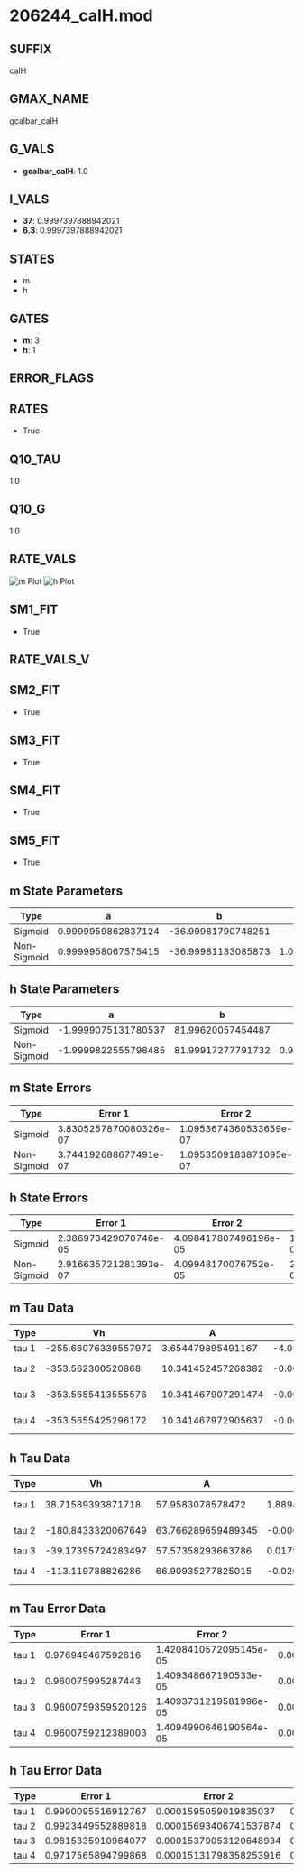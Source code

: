 # 206244_calH.mod

## SUFFIX

calH

## GMAX_NAME

gcalbar_calH

## G_VALS

- **gcalbar_calH**: 1.0

## I_VALS

- **37**: 0.9997397888942021
- **6.3**: 0.9997397888942021

## STATES

- m
- h

## GATES

- **m**: 3
- **h**: 1

## ERROR_FLAGS


## RATES

- True

## Q10_TAU

1.0

## Q10_G

1.0

## RATE_VALS

![m Plot](/Users/pbozelos/Dropbox/icg-Chai-Panos/supermodels/output_markdown_files/Ca/206244_calH.mod/images/m.png)
![h Plot](/Users/pbozelos/Dropbox/icg-Chai-Panos/supermodels/output_markdown_files/Ca/206244_calH.mod/images/h.png)

## SM1_FIT

- True

## RATE_VALS_V

## SM2_FIT

- True

## SM3_FIT

- True

## SM4_FIT

- True

## SM5_FIT

- True

## m State Parameters

| Type | a | b | c | d |
| --- | --- | --- | --- | --- |
| Sigmoid | 0.9999959862837124 | -36.99981790748251 |
| Non-Sigmoid | 0.9999958067575415 | -36.99981133085873 | 1.000000081889287 | -5.1831832356691606e-08 |

## h State Parameters

| Type | a | b | c | d |
| --- | --- | --- | --- | --- |
| Sigmoid | -1.9999075131780537 | 81.99620057454487 |
| Non-Sigmoid | -1.9999822555798485 | 81.99917277791732 | 0.9999810865764559 | -6.100061038742871e-09 |

## m State Errors

| Type | Error 1 | Error 2 | Error 3 |
| --- | --- | --- | --- |
| Sigmoid | 3.8305257870080326e-07 | 1.0953674360533659e-07 | 2.4810462185170183e-07 |
| Non-Sigmoid | 3.744192688677491e-07 | 1.0953509183871095e-07 | 2.425127940177178e-07 |

## h State Errors

| Type | Error 1 | Error 2 | Error 3 |
| --- | --- | --- | --- |
| Sigmoid | 2.386973429070746e-05 | 4.098417807496196e-05 | 1.853965532379735e-05 |
| Non-Sigmoid | 2.916635721281393e-07 | 4.09948170076752e-05 | 2.265354960347547e-07 |

## m Tau Data

| Type | Vh | A | b1 | b2 | c1 | c2 | d1 | d2 | e1 | e2 |
| --- | --- | --- | --- | --- | --- | --- | --- | --- | --- | --- |
| tau 1 | -255.66076339557972 | 3.654479895491167 | -4.056299922375926e-05 | -0.030610865935815045 |
| tau 2 | -353.562300520868 | 10.341452457268382 | -0.00460519849307763 | 5.100725833856717e-06 | 0.004604308274361011 | -2.7258834495848625e-05 |
| tau 3 | -353.5655413555576 | 10.341467907291474 | -0.0046051900941795725 | 5.100757763587688e-06 | -1.3972444318234233e-13 | 0.004604330532953404 | -2.7258803432858087e-05 | 5.697398842545757e-13 |
| tau 4 | -353.5655425296172 | 10.341467972905637 | -0.004605190069933082 | 5.1007578397664865e-06 | -1.397374250178734e-13 | -7.978595509509857e-17 | 0.004604330411258337 | -2.7258803895178926e-05 | 5.68204137504551e-13 | -8.031840858436493e-17 |

## h Tau Data

| Type | Vh | A | b1 | b2 | c1 | c2 | d1 | d2 | e1 | e2 |
| --- | --- | --- | --- | --- | --- | --- | --- | --- | --- | --- |
| tau 1 | 38.71589393871718 | 57.9583078578472 | 1.8894472978063595e-05 | -1.865862678970841e-05 |
| tau 2 | -180.8433320067649 | 63.766289659489345 | -0.00014252427498191085 | 2.0179734050591607e-05 | 0.0035382772361117016 | -3.870474109787939e-06 |
| tau 3 | -39.17395724283497 | 57.57358293663786 | 0.01792371595995558 | 0.0001869714529162265 | 8.874059719423872e-07 | 0.01785250283628538 | -0.00015524690753569075 | 4.4842759516014175e-07 |
| tau 4 | -113.119788826286 | 66.90935277825015 | -0.02045661960982569 | 0.0016670020073379012 | -2.4659824329252386e-05 | 1.366003769779951e-07 | 0.020383605316342816 | -0.00018283899669588105 | 7.161742265083778e-07 | -1.0353802225284272e-09 |

## m Tau Error Data

| Type | Error 1 | Error 2 | Error 3 |
| --- | --- | --- | --- |
| tau 1 | 0.976949467592616 | 1.4208410572095145e-05 | 0.005003533512322743 |
| tau 2 | 0.960075995287443 | 1.409348667190533e-05 | 0.004917114524495025 |
| tau 3 | 0.9600759359520126 | 1.4093731219581996e-05 | 0.004917114220603346 |
| tau 4 | 0.9600759212389003 | 1.4094990646190564e-05 | 0.004917114145248834 |

## h Tau Error Data

| Type | Error 1 | Error 2 | Error 3 |
| --- | --- | --- | --- |
| tau 1 | 0.9990095516912767 | 0.0001595059019835037 | 0.01821286497080749 |
| tau 2 | 0.9923449552889818 | 0.00015693406741537874 | 0.018091363235259082 |
| tau 3 | 0.9815335910964077 | 0.00015379053120648934 | 0.017894262100584018 |
| tau 4 | 0.9717565894799868 | 0.00015131798358253916 | 0.01771601834910258 |

